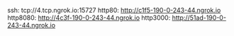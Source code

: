 ssh: tcp://4.tcp.ngrok.io:15727 
http80: http://c1f5-190-0-243-44.ngrok.io 
http8080: http://4c3f-190-0-243-44.ngrok.io 
http3000: http://51ad-190-0-243-44.ngrok.io 

